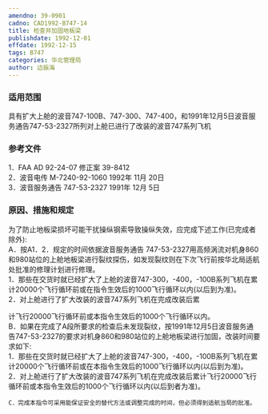 ```yaml
---
amendno: 39-0901  
cadno: CAD1992-B747-14  
title: 检查并加固地板梁  
publishdate: 1992-12-01  
effdate: 1992-12-15  
tags: B747  
categories: 华北管理局  
author: 边振海  
---
```

  
### 适用范围  
具有扩大上舱的波音747-100B、747-300、747-400，和1991年12月5日波音服务通告747-53-2327所列对上舱已进行了改装的波音747系列飞机  
  
<!--more-->  
### 参考文件  
1．FAA AD 92-24-07 修正案 39-8412  
2．波音电传 M-7240-92-1060 1992年 11月 20日  
 3．波音服务通告 747-53-2327 1991年 12月 5日  
  
### 原因、措施和规定  
为了防止地板梁损坏可能干扰操纵钢索导致操纵失效，应完成下述工作(已完成者除外):  
    A．按A1．2．规定的时间依据波音服务通告  747-53-2327用高频涡流对机身860和980站位的上舱地板梁进行裂纹探伤，如发现裂纹则在下次飞行前按华北局适航处批准的修理计划进行修理。  
1．那些在交货时就已经扩大了上舱的波音747-300，-400，-100B系列飞机在累计20000个飞行循环前或在指令生效后的1000飞行循环以内(以后到为准)。  
      2．对上舱进行了扩大改装的波音747系列飞机在完成改装后累  
  
计飞行20000飞行循环前或本指令生效后的1000个飞行循环以内。  
    B．如果在完成了A段所要求的检查后未发现裂纹，按1991年12月5日波音服务通告747-53-2327的要求对机身860和980站位的上舱地板梁进行加固，改装时间要求如下:  
1．那些在交货时就已经扩大了上舱的波音747-300，-400，-100B系列飞机在累计20000个飞行循环前或在本指令生效后的1000飞行循环以内(以后到为准)。  
      2．对上舱进行了扩大改装的波音747系列飞机在完成改装后累计飞行20000飞行循环前或本指令生效后的1000个飞行循环以内(以后到者为准)。  
  
    C．完成本指令可采用能保证安全的替代方法或调整完成的时间，但必须得到适航当局的批准。  
